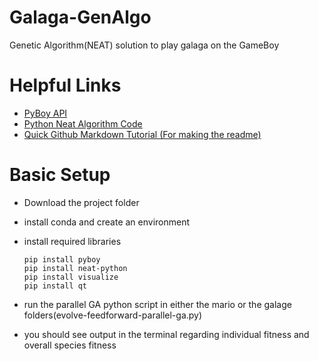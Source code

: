 # Galaga-GenAlgo
Genetic Algorithm(NEAT) solution to play galaga on the GameBoy
# Helpful Links
  * [PyBoy API](https://github.com/Baekalfen/PyBoy)
  * [Python Neat Algorithm Code](https://neat-python.readthedocs.io/en/latest/installation.html)
  * [Quick Github Markdown Tutorial (For making the readme)](https://github.com/adam-p/markdown-here/wiki/Markdown-Cheatsheet)

# Basic Setup
  * Download the project folder
  * install conda and create an environment
  * install required libraries
    
    ```
    pip install pyboy
    pip install neat-python
    pip install visualize
    pip install qt
    ```
  * run the parallel GA python script in either the mario or the galage folders(evolve-feedforward-parallel-ga.py)
  * you should see output in the terminal regarding individual fitness and overall species fitness


